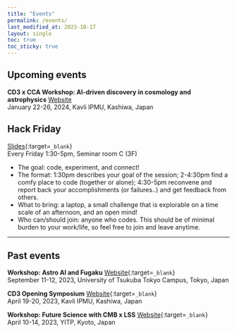 ```yaml
---
title: "Events"
permalink: /events/
last_modified_at: 2023-10-17
layout: single
toc: true
toc_sticky: true
---
```


## Upcoming events

**CD3 x CCA Workshop: AI-driven discovery in cosmology and astrophysics** 
[Website](/ai4phys.md/) \
January 22-26, 2024, Kavli IPMU, Kashiwa, Japan

## Hack Friday 
[Slides](https://docs.google.com/presentation/d/1YlANbb1qp_nbp37aalpP6JGxunt3yQOsnf2GoU-9KMw/){:target=`_blank`}\
Every Friday 1:30-5pm, Seminar room C (3F)
* The goal: code, experiment, and connect!
* The format: 1:30pm describes your goal of the session; 2-4:30pm find a comfy place to code (together or alone); 4:30-5pm reconvene and report back your accomplishments (or failures..) and get feedback from others.
* What to bring: a laptop, a small challenge that is explorable on a time scale of an afternoon, and an open mind!
* Who can/should join: anyone who codes. This should be of minimal burden to your work/life, so feel free to join and leave anytime. 

---

## Past events
**Workshop: Astro AI and Fugaku**
[Website](/fugakuAI/){:target=`_blank`}\
September 11-12, 2023, University of Tsukuba Tokyo Campus, Tokyo, Japan

**CD3 Opening Symposium** 
[Website](/opening/){:target=`_blank`}\
April 19-20, 2023, Kavli IPMU, Kashiwa, Japan

**Workshop: Future Science with CMB x LSS** 
[Website](https://www2.yukawa.kyoto-u.ac.jp/~cmb-lss/index.php){:target=`_blank`}\
April 10-14, 2023, YITP, Kyoto, Japan
